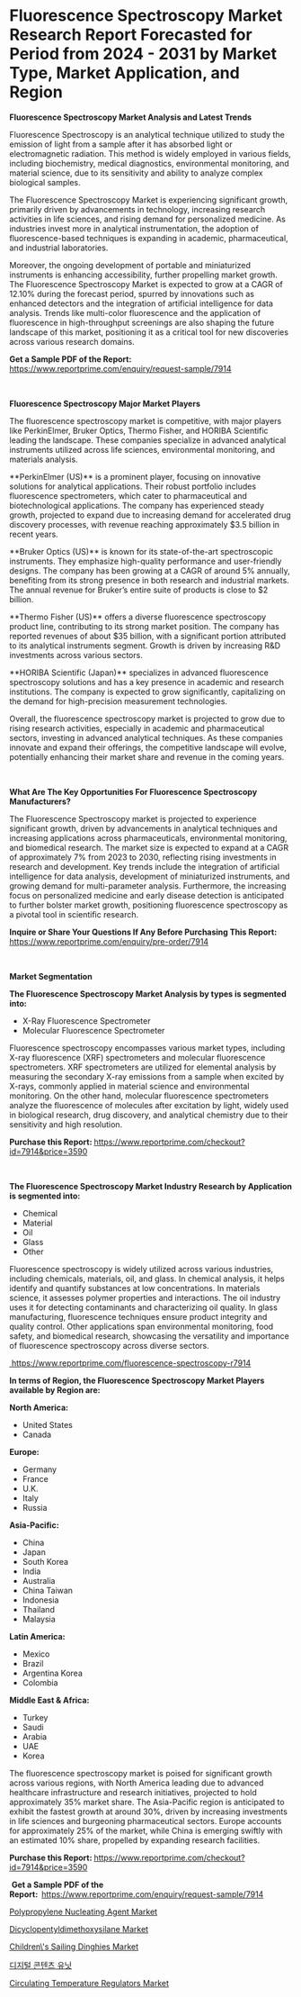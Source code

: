 <p><h1>Fluorescence Spectroscopy Market Research Report Forecasted for Period from 2024 -  2031 by Market Type, Market Application, and Region</h1></p><p><strong>Fluorescence Spectroscopy Market Analysis and Latest Trends</strong></p>
<p><p>Fluorescence Spectroscopy is an analytical technique utilized to study the emission of light from a sample after it has absorbed light or electromagnetic radiation. This method is widely employed in various fields, including biochemistry, medical diagnostics, environmental monitoring, and material science, due to its sensitivity and ability to analyze complex biological samples. </p><p>The Fluorescence Spectroscopy Market is experiencing significant growth, primarily driven by advancements in technology, increasing research activities in life sciences, and rising demand for personalized medicine. As industries invest more in analytical instrumentation, the adoption of fluorescence-based techniques is expanding in academic, pharmaceutical, and industrial laboratories. </p><p>Moreover, the ongoing development of portable and miniaturized instruments is enhancing accessibility, further propelling market growth. The Fluorescence Spectroscopy Market is expected to grow at a CAGR of 12.10% during the forecast period, spurred by innovations such as enhanced detectors and the integration of artificial intelligence for data analysis. Trends like multi-color fluorescence and the application of fluorescence in high-throughput screenings are also shaping the future landscape of this market, positioning it as a critical tool for new discoveries across various research domains.</p></p>
<p><strong>Get a Sample PDF of the Report:&nbsp;</strong> <a href="https://www.reportprime.com/enquiry/request-sample/7914">https://www.reportprime.com/enquiry/request-sample/7914</a></p>
<p>&nbsp;</p>
<p><strong>Fluorescence Spectroscopy Major Market Players</strong></p>
<p><p>The fluorescence spectroscopy market is competitive, with major players like PerkinElmer, Bruker Optics, Thermo Fisher, and HORIBA Scientific leading the landscape. These companies specialize in advanced analytical instruments utilized across life sciences, environmental monitoring, and materials analysis.</p><p>**PerkinElmer (US)** is a prominent player, focusing on innovative solutions for analytical applications. Their robust portfolio includes fluorescence spectrometers, which cater to pharmaceutical and biotechnological applications. The company has experienced steady growth, projected to expand due to increasing demand for accelerated drug discovery processes, with revenue reaching approximately $3.5 billion in recent years.</p><p>**Bruker Optics (US)** is known for its state-of-the-art spectroscopic instruments. They emphasize high-quality performance and user-friendly designs. The company has been growing at a CAGR of around 5% annually, benefiting from its strong presence in both research and industrial markets. The annual revenue for Bruker’s entire suite of products is close to $2 billion.</p><p>**Thermo Fisher (US)** offers a diverse fluorescence spectroscopy product line, contributing to its strong market position. The company has reported revenues of about $35 billion, with a significant portion attributed to its analytical instruments segment. Growth is driven by increasing R&D investments across various sectors.</p><p>**HORIBA Scientific (Japan)** specializes in advanced fluorescence spectroscopy solutions and has a key presence in academic and research institutions. The company is expected to grow significantly, capitalizing on the demand for high-precision measurement technologies.</p><p>Overall, the fluorescence spectroscopy market is projected to grow due to rising research activities, especially in academic and pharmaceutical sectors, investing in advanced analytical techniques. As these companies innovate and expand their offerings, the competitive landscape will evolve, potentially enhancing their market share and revenue in the coming years.</p></p>
<p>&nbsp;</p>
<p><strong>What Are The Key Opportunities For Fluorescence Spectroscopy Manufacturers?</strong></p>
<p><p>The Fluorescence Spectroscopy market is projected to experience significant growth, driven by advancements in analytical techniques and increasing applications across pharmaceuticals, environmental monitoring, and biomedical research. The market size is expected to expand at a CAGR of approximately 7% from 2023 to 2030, reflecting rising investments in research and development. Key trends include the integration of artificial intelligence for data analysis, development of miniaturized instruments, and growing demand for multi-parameter analysis. Furthermore, the increasing focus on personalized medicine and early disease detection is anticipated to further bolster market growth, positioning fluorescence spectroscopy as a pivotal tool in scientific research.</p></p>
<p><strong>Inquire or Share Your Questions If Any Before Purchasing This Report:</strong> <a href="https://www.reportprime.com/enquiry/pre-order/7914">https://www.reportprime.com/enquiry/pre-order/7914</a></p>
<p>&nbsp;</p>
<p><strong>Market Segmentation</strong></p>
<p><strong>The Fluorescence Spectroscopy Market Analysis by types is segmented into:</strong></p>
<p><ul><li>X-Ray Fluorescence Spectrometer</li><li>Molecular Fluorescence Spectrometer</li></ul></p>
<p><p>Fluorescence spectroscopy encompasses various market types, including X-ray fluorescence (XRF) spectrometers and molecular fluorescence spectrometers. XRF spectrometers are utilized for elemental analysis by measuring the secondary X-ray emissions from a sample when excited by X-rays, commonly applied in material science and environmental monitoring. On the other hand, molecular fluorescence spectrometers analyze the fluorescence of molecules after excitation by light, widely used in biological research, drug discovery, and analytical chemistry due to their sensitivity and high resolution.</p></p>
<p><strong>Purchase this Report:&nbsp;</strong><a href="https://www.reportprime.com/checkout?id=7914&price=3590">https://www.reportprime.com/checkout?id=7914&price=3590</a></p>
<p>&nbsp;</p>
<p><strong>The Fluorescence Spectroscopy Market Industry Research by Application is segmented into:</strong></p>
<p><ul><li>Chemical</li><li>Material</li><li>Oil</li><li>Glass</li><li>Other</li></ul></p>
<p><p>Fluorescence spectroscopy is widely utilized across various industries, including chemicals, materials, oil, and glass. In chemical analysis, it helps identify and quantify substances at low concentrations. In materials science, it assesses polymer properties and interactions. The oil industry uses it for detecting contaminants and characterizing oil quality. In glass manufacturing, fluorescence techniques ensure product integrity and quality control. Other applications span environmental monitoring, food safety, and biomedical research, showcasing the versatility and importance of fluorescence spectroscopy across diverse sectors.</p></p>
<p><a href="https://www.reportprime.com/fluorescence-spectroscopy-r7914">&nbsp;https://www.reportprime.com/fluorescence-spectroscopy-r7914</a></p>
<p><strong>In terms of Region, the Fluorescence Spectroscopy Market Players available by Region are:</strong></p>
<p>
    <p> <strong> North America: </strong>
        <ul>
            <li>United States</li>
            <li>Canada</li>
        </ul>
        </p> 
    <p> <strong> Europe: </strong>
        <ul>
            <li>Germany</li>
            <li>France</li>
            <li>U.K.</li>
            <li>Italy</li>
            <li>Russia</li>
        </ul>
        </p> 
    <p> <strong> Asia-Pacific: </strong>
        <ul>
            <li>China</li>
            <li>Japan</li>
            <li>South Korea</li>
            <li>India</li>
            <li>Australia</li>
            <li>China Taiwan</li>
            <li>Indonesia</li>
            <li>Thailand</li>
            <li>Malaysia</li>
        </ul>
        </p> 
    <p> <strong> Latin America: </strong>
        <ul>
            <li>Mexico</li>
            <li>Brazil</li>
            <li>Argentina Korea</li>
            <li>Colombia</li>
        </ul>
        </p> 
    <p> <strong> Middle East & Africa: </strong>
        <ul>
            <li>Turkey</li>
            <li>Saudi</li>
            <li>Arabia</li>
            <li>UAE</li>
            <li>Korea</li>
        </ul>
    </p>
    </p>
<p><p>The fluorescence spectroscopy market is poised for significant growth across various regions, with North America leading due to advanced healthcare infrastructure and research initiatives, projected to hold approximately 35% market share. The Asia-Pacific region is anticipated to exhibit the fastest growth at around 30%, driven by increasing investments in life sciences and burgeoning pharmaceutical sectors. Europe accounts for approximately 25% of the market, while China is emerging swiftly with an estimated 10% share, propelled by expanding research facilities.</p></p>
<p><strong>Purchase this Report: </strong><a href="https://www.reportprime.com/checkout?id=7914&price=3590">https://www.reportprime.com/checkout?id=7914&price=3590</a></p>
<p>&nbsp;<strong>Get a Sample PDF of the Report:&nbsp;&nbsp;</strong><a href="https://www.reportprime.com/enquiry/request-sample/7914">https://www.reportprime.com/enquiry/request-sample/7914</a></p>
<p><strong></strong></p>
<p><p><a href="https://www.linkedin.com/pulse/polypropylene-nucleating-agent-market-research-report-includes-0hc4e?trackingId=1AeQ3IY3RBy4CVkvmRoPYg%3D%3D">Polypropylene Nucleating Agent Market</a></p><p><a href="https://www.linkedin.com/pulse/dicyclopentyldimethoxysilane-industry-sector-new-technologies-xtwne?trackingId=t9vBxZRnR9eaiWQLICy6xQ%3D%3D">Dicyclopentyldimethoxysilane Market</a></p><p><a href="https://issuu.com/reportprime-2/docs/childrens-sailing-dinghies-market-s_33e3160dcb9ef5">Children\'s Sailing Dinghies Market</a></p><p><a href="https://medium.com/@eunicevaughan35/digital-content-unit-market-%EC%9D%98-%EA%B8%80%EB%A1%9C%EB%B2%8C-%EC%8B%9C%EC%9E%A5-%EA%B0%9C%EC%9A%94%EB%8A%94-%EC%A0%84-%EC%84%B8%EA%B3%84-%EB%B0%8F-%EC%A3%BC%EC%9A%94-%EC%8B%9C%EC%9E%A5%EC%9D%98-%EC%82%B0%EC%97%85%EC%97%90-%EC%98%81%ED%96%A5%EC%9D%84-%EB%AF%B8%EC%B9%98%EB%8A%94-%EC%A3%BC%EC%9A%94-%ED%8A%B8%EB%A0%8C%EB%93%9C%EC%97%90-%EB%8C%80%ED%95%9C-%EB%8F%85%ED%8A%B9%ED%95%9C-%EA%B4%80%EC%A0%90%EC%9D%84-%EC%A0%9C%EA%B3%B5%ED%95%A9%EB%8B%88%EB%8B%A4-528abe0c8f83">디지털 콘텐츠 유닛</a></p><p><a href="https://issuu.com/reportprime-2/docs/circulating-temperature-regulators-_1e2386c0d9b6a8">Circulating Temperature Regulators Market</a></p></p>